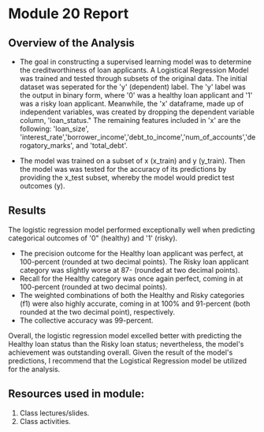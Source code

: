 # Module 20 Report

## Overview of the Analysis

* The goal in constructing a supervised learning model was to determine the creditworthiness of loan applicants. A Logistical Regression Model was trained and tested through subsets of the original data. The initial dataset was seperated for the 'y' (dependent) label. The 'y' label was the output in binary form, where '0' was a healthy loan applicant and '1' was a risky loan applicant. Meanwhile, the 'x' dataframe, made up of independent variables, was created by dropping the dependent variable column, 'loan_status." The remaining features included in 'x' are the following: 'loan_size', 'interest_rate','borrower_income','debt_to_income','num_of_accounts','derogatory_marks', and 'total_debt'. 

* The model was trained on a subset of x (x_train) and y (y_train). Then the model was was tested for the accuracy of its predictions by providing the x_test subset, whereby the model would predict test outcomes (y). 

## Results 

The logistic regression model performed exceptionally well when predicting categorical outcomes of '0" (healthy) and '1' (risky). 

* The precision outcome for the Healthy loan applicant was perfect, at 100-percent (rounded at two decimal points). The Risky loan applicant category was slightly worse at 87- (rounded at two decimal points). 
* Recall for the Healthy category was once again perfect, coming in at 100-percent (rounded at two decimal points). 
* The weighted combinations of both the Healthy and Risky categories (f1) were also highly accurate, coming in at 100% and 91-percent (both rounded at the two decimal point), respectively. 
* The collective accuracy was 99-percent. 

Overall, the logistic regression model excelled better with predicting the Healthy loan status than the Risky loan status; nevertheless, the model's achievement was outstanding overall. Given the result of the model's predictions, I recommend that the Logistical Regression model be utilized for the analysis. 

## Resources used in module:
1. Class lectures/slides.
2. Class activities. 

